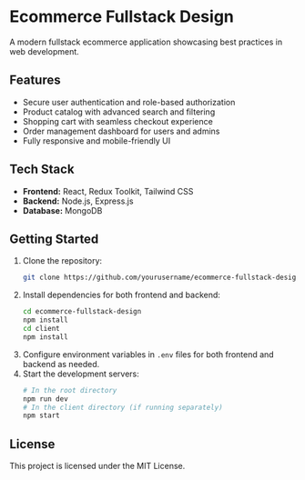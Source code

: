 # Ecommerce Fullstack Design

A modern fullstack ecommerce application showcasing best practices in web development.

## Features

- Secure user authentication and role-based authorization
- Product catalog with advanced search and filtering
- Shopping cart with seamless checkout experience
- Order management dashboard for users and admins
- Fully responsive and mobile-friendly UI

## Tech Stack

- **Frontend:** React, Redux Toolkit, Tailwind CSS
- **Backend:** Node.js, Express.js
- **Database:** MongoDB

## Getting Started

1. Clone the repository:
   ```bash
   git clone https://github.com/yourusername/ecommerce-fullstack-design.git
   ```
2. Install dependencies for both frontend and backend:
   ```bash
   cd ecommerce-fullstack-design
   npm install
   cd client
   npm install
   ```
3. Configure environment variables in `.env` files for both frontend and backend as needed.
4. Start the development servers:
   ```bash
   # In the root directory
   npm run dev
   # In the client directory (if running separately)
   npm start
   ```

## License

This project is licensed under the MIT License.
